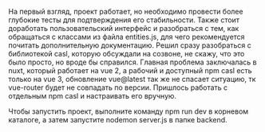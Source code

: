 На первый взгляд, проект работает, но необходимо провести более глубокие тесты для подтверждения его стабильности. Также стоит доработать пользовательский интерфейс и разобраться с тем, как обращаться с классами из файла entities.js, для чего рекомендуется почитать дополнительную документацию.
Решил сразу разобраться с библиотекой casl, которую обсуждали на созвоне, не скажу, что это было просто, но вроде бы справился.
Главная проблема заключалась в nuxt, который работает на vue 2, а рабочий и доступный npm casl есть только на vue 3, обновление vue@latest так же не спасает ситуацию, тк vue-router будет не совпадать по версии.
Пришлось работать с отдельным npm casl и настраивать его вручную.

Чтобы запустить проект, выполните команду npm run dev в корневом каталоге,
а затем запустите nodemon server.js в папке backend.
